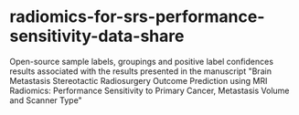 # radiomics-for-srs-performance-sensitivity-data-share
Open-source sample labels, groupings and positive label confidences results associated with the results presented in the manuscript "Brain Metastasis Stereotactic Radiosurgery Outcome Prediction using MRI Radiomics: Performance Sensitivity to Primary Cancer, Metastasis Volume and Scanner Type"
